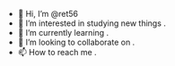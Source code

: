 - 👋 Hi, I’m @ret56 
- 👀 I’m interested in studying new things .
- 🌱 I’m currently learning .
- 💞️ I’m looking to collaborate on .
- 📫 How to reach me .
  

<!---
ret56/ret56 is a ✨ special ✨ repository because its `README.md` (this file) appears on your GitHub profile.
You can click the Preview link to take a look at your changes.
--->

